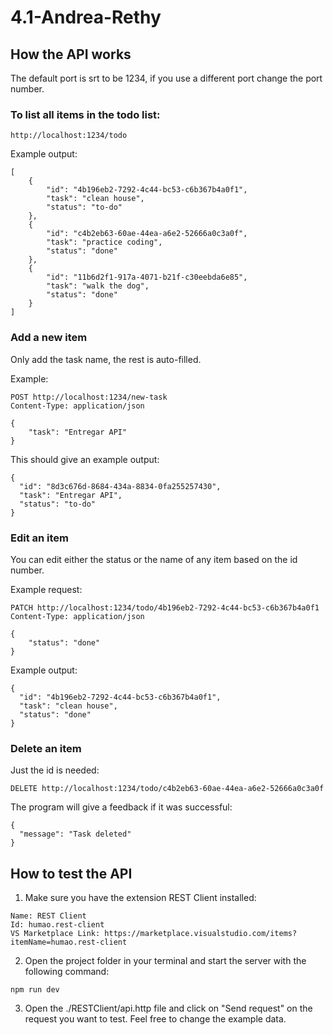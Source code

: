 # 4.1-Andrea-Rethy

## How the API works

The default port is srt to be 1234, if you use a different port change the port number.

### To list all items in the todo list:

```
http://localhost:1234/todo
```

Example output:

```
[
    {
        "id": "4b196eb2-7292-4c44-bc53-c6b367b4a0f1",
        "task": "clean house",
        "status": "to-do"
    },
    {
        "id": "c4b2eb63-60ae-44ea-a6e2-52666a0c3a0f",
        "task": "practice coding",
        "status": "done"
    },
    {
        "id": "11b6d2f1-917a-4071-b21f-c30eebda6e85",
        "task": "walk the dog",
        "status": "done"
    }
]
```

### Add a new item

Only add the task name, the rest is auto-filled.

Example:

```
POST http://localhost:1234/new-task
Content-Type: application/json

{
    "task": "Entregar API"
}
```

This should give an example output:

```
{
  "id": "8d3c676d-8684-434a-8834-0fa255257430",
  "task": "Entregar API",
  "status": "to-do"
}
```

### Edit an item

You can edit either the status or the name of any item based on the id number.

Example request:

```
PATCH http://localhost:1234/todo/4b196eb2-7292-4c44-bc53-c6b367b4a0f1
Content-Type: application/json

{
    "status": "done"
}
```

Example output:

```
{
  "id": "4b196eb2-7292-4c44-bc53-c6b367b4a0f1",
  "task": "clean house",
  "status": "done"
}
```

### Delete an item

Just the id is needed:

```
DELETE http://localhost:1234/todo/c4b2eb63-60ae-44ea-a6e2-52666a0c3a0f
```

The program will give a feedback if it was successful:

```
{
  "message": "Task deleted"
}
```

## How to test the API

1. Make sure you have the extension REST Client installed:

```
Name: REST Client
Id: humao.rest-client
VS Marketplace Link: https://marketplace.visualstudio.com/items?itemName=humao.rest-client
```

2. Open the project folder in your terminal and start the server with the following command:

```
npm run dev
```

3. Open the ./RESTClient/api.http file and click on "Send request" on the request you want to test. Feel free to change the example data.
